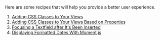 Here are some recipes that will help you provide a better user experience.

1. [Adding CSS Classes to Your Views](/guides/cookbook/adding_css_classes_to_your_views)
1. [Adding CSS Classes to Your Views Based on Properties](/guides/cookbook/adding_css_classes_to_your_views_based_on_properties)
1. [Focusing a Textfield after It's Been Inserted](/guides/cookbook/focusing_a_textfield_after_its_been_inserted)
1. [Displaying Formatted Dates With Moment.js](/guides/cookbook/user_interface_and_interaction/displaying_formatted_dates_with_moment_js)